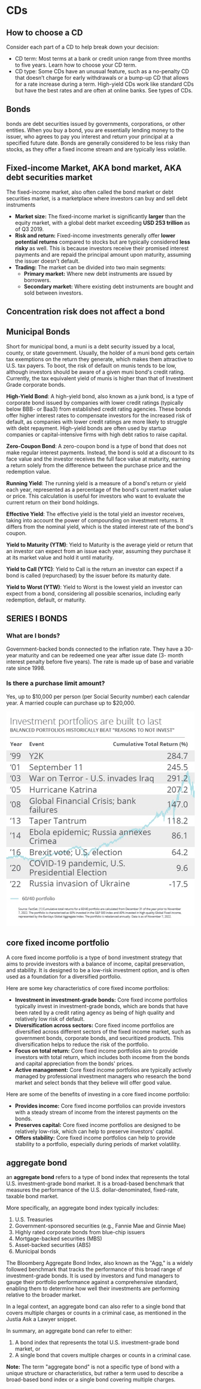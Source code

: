 # CDs

## How to choose a CD

Consider each part of a CD to help break down your decision:

- CD term: Most terms at a bank or credit union range from three months to five years. Learn how to choose your CD term.
- CD type: Some CDs have an unusual feature, such as a no-penalty CD that doesn’t charge for early withdrawals or a bump-up CD that allows for a rate increase during a term. High-yield CDs work like standard CDs but have the best rates and are often at online banks. See types of CDs.

## Bonds

bonds are debt securities issued by governments, corporations, or other entities. When you buy a bond, you are essentially lending money to the issuer, who agrees to pay you interest and return your principal at a specified future date. Bonds are generally considered to be less risky than stocks, as they offer a fixed income stream and are typically less volatile.

## Fixed-income Market, AKA bond market, AKA debt securities market

The fixed-income market, also often called the bond market or debt securities market, is a marketplace where investors can buy and sell debt instruments

- **Market size:** The fixed-income market is significantly **larger** than the equity market, with a global debt market exceeding **USD 253 trillion** as of Q3 2019.
- **Risk and return:** Fixed-income investments generally offer **lower potential returns** compared to stocks but are typically considered **less risky** as well. This is because investors receive their promised interest payments and are repaid the principal amount upon maturity, assuming the issuer doesn't default.
- **Trading:** The market can be divided into two main segments:
  - **Primary market:** Where new debt instruments are issued by borrowers.
  - **Secondary market:** Where existing debt instruments are bought and sold between investors.

## Concentration risk does not affect a bond

## Municipal Bonds

Short for municipal bond, a muni is a debt security issued by a local, county, or state government. Usually, the holder of a muni bond gets certain tax exemptions on the return they generate, which makes them attractive to U.S. tax payers. To boot, the risk of default on munis tends to be low, although investors should be aware of a given muni bond's credit rating. Currently, the tax equivalent yield of munis is higher than that of Investment Grade corporate bonds.

**High-Yield Bond**: A high-yield bond, also known as a junk bond, is a type of corporate bond issued by companies with lower credit ratings (typically below BBB- or Baa3) from established credit rating agencies. These bonds offer higher interest rates to compensate investors for the increased risk of default, as companies with lower credit ratings are more likely to struggle with debt repayment. High-yield bonds are often used by startup companies or capital-intensive firms with high debt ratios to raise capital.

**Zero-Coupon Bond**: A zero-coupon bond is a type of bond that does not make regular interest payments. Instead, the bond is sold at a discount to its face value and the investor receives the full face value at maturity, earning a return solely from the difference between the purchase price and the redemption value.

**Running Yield**: The running yield is a measure of a bond's return or yield each year, represented as a percentage of the bond's current market value or price. This calculation is useful for investors who want to evaluate the current return on their bond holdings.

**Effective Yield**: The effective yield is the total yield an investor receives, taking into account the power of compounding on investment returns. It differs from the nominal yield, which is the stated interest rate of the bond's coupon.

**Yield to Maturity (YTM)**: Yield to Maturity is the average yield or return that an investor can expect from an issue each year, assuming they purchase it at its market value and hold it until maturity.

**Yield to Call (YTC)**: Yield to Call is the return an investor can expect if a bond is called (repurchased) by the issuer before its maturity date.

**Yield to Worst (YTW)**: Yield to Worst is the lowest yield an investor can expect from a bond, considering all possible scenarios, including early redemption, default, or maturity.

## SERIES I BONDS

### What are I bonds?

Government-backed bonds connected to the
inflation rate. They have a 30-year maturity and
can be redeemed one year after issue date (3-
month interest penalty before five years). The rate
is made up of base and variable rate since 1998.

### Is there a purchase limit amount?

Yes, up to $10,000 per person (per Social Security
number) each calendar year. A married couple can
purchase up to $20,000.

![reasons to invest](static/portfolio%20reasons%20not%20to%20invest.png)

## core fixed income portfolio

A core fixed income portfolio is a type of bond investment strategy that aims to provide investors with a balance of income, capital preservation, and stability. It is designed to be a low-risk investment option, and is often used as a foundation for a diversified portfolio.

Here are some key characteristics of core fixed income portfolios:

- **Investment in investment-grade bonds:** Core fixed income portfolios typically invest in investment-grade bonds, which are bonds that have been rated by a credit rating agency as being of high quality and relatively low risk of default.
- **Diversification across sectors:** Core fixed income portfolios are diversified across different sectors of the fixed income market, such as government bonds, corporate bonds, and securitized products. This diversification helps to reduce the risk of the portfolio.
- **Focus on total return:** Core fixed income portfolios aim to provide investors with total return, which includes both income from the bonds and capital appreciation from the bonds' prices.
- **Active management:** Core fixed income portfolios are typically actively managed by professional investment managers who research the bond market and select bonds that they believe will offer good value.

Here are some of the benefits of investing in a core fixed income portfolio:

- **Provides income:** Core fixed income portfolios can provide investors with a steady stream of income from the interest payments on the bonds.
- **Preserves capital:** Core fixed income portfolios are designed to be relatively low-risk, which can help to preserve investors' capital.
- **Offers stability:** Core fixed income portfolios can help to provide stability to a portfolio, especially during periods of market volatility.

## aggregate bond

an **aggregate bond** refers to a type of bond index that represents the total U.S. investment-grade bond market. It is a broad-based benchmark that measures the performance of the U.S. dollar-denominated, fixed-rate, taxable bond market.

More specifically, an aggregate bond index typically includes:

1. U.S. Treasuries
2. Government-sponsored securities (e.g., Fannie Mae and Ginnie Mae)
3. Highly rated corporate bonds from blue-chip issuers
4. Mortgage-backed securities (MBS)
5. Asset-backed securities (ABS)
6. Municipal bonds

The Bloomberg Aggregate Bond Index, also known as the "Agg," is a widely followed benchmark that tracks the performance of this broad range of investment-grade bonds. It is used by investors and fund managers to gauge their portfolio performance against a comprehensive standard, enabling them to determine how well their investments are performing relative to the broader market.

In a legal context, an aggregate bond can also refer to a single bond that covers multiple charges or counts in a criminal case, as mentioned in the Justia Ask a Lawyer snippet.

In summary, an aggregate bond can refer to either:

1. A bond index that represents the total U.S. investment-grade bond market, or
2. A single bond that covers multiple charges or counts in a criminal case.

**Note:** The term "aggregate bond" is not a specific type of bond with a unique structure or characteristics, but rather a term used to describe a broad-based bond index or a single bond covering multiple charges.
